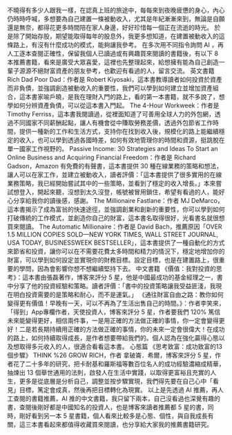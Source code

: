 不曉得有多少人跟我一樣，在認真上班的旅途中，每每來到夜晚疲憊的身心，內心仍時時呼喊，多想要為自己建置一條被動收入，尤其是年紀漸漸來到，無論是自願還是無奈，都得花更多時間陪在家人身邊，好好珍惜每一個正在流逝的時光。
於是除了開始存股，期望能取得每年的股息外，我更多想知道，在建置被動收入的這條路上，有沒有什麼成功的模式，能夠讓我參考。
在多次用不同指令詢問 AI ，再人工逐本查閱正確性，保留我個人已讀過或有興趣買來閱讀的書籍後，有以下 8 本推薦書籍，看來是廣受大眾喜愛，這裡也先整理起來，給想擁有能為自己創造一輩子源源不絕財富資產的朋友參考，也歡迎有看過的人，留言交流。
英文書籍
Rich Dad Poor Dad：作者是 Robert Kiyosaki，這本書教導讀者如何投資於資產而非負債，並強調創造被動收入的重要性，我們可以學到如何建立並增加資產組合，這本書家喻戶曉，是我在理財入門的路上，看的第一本書籍，就不多說了，想學如何分辨資產負債，可以從這本書入門起。
The 4-Hour Workweek：作者是 Timothy Ferriss，這本書我閱讀過，從裡面知道了可善用全球人力的外包網，透過不同國家不同薪酬起點，讓人有機會從中賺取勞務差價，透過外包節省工作時間，提供一種新的工作和生活方式，支持你在找到收入後，規模化的路上能繼續穩定的收入，也可以學到透過各國時差，如何有效地管理你的時間和資源，挺跳脫在單一國家工作視野的。
Passive Income: 30 Strategies and Ideas To Start an Online Business and Acquiring Financial Freedom：作者是 Richard Gadson，Amazon 有免費的有聲書，這本書提供 30 種在線業務的策略和想法，讓人可以在家工作，並建立被動收入，讀者評價：「這本書提供了很多實用的在線業務策略，我已經開始嘗試其中的一些策略，並看到了穩定的收入增長。」本來嘗試想登入，開起來聽，沒想到太久沒登，帳號被冒用鎖住，希望有看過的人，能好心分享給我你的讀後感，感謝。
The Millionaire Fastlane：作者 MJ DeMarco，這本書揭示了成為富翁的快速途徑，並強調創業和創新的重要性，你可以學到如何打破傳統的工作模式，並創造你自己的財富，這本書名取得很好，光看書名就很想買來閱讀。
The Automatic Millionaire：作者是 David Bach，推薦原因「OVER 1.5 MILLION COPIES SOLD—NEW YORK TIMES, WALL STREET JOURNAL, USA TODAY, BUSINESSWEEK BESTSELLER」，這本書提供了一種自動化的方式來節省和投資，讓你可以在不需要花費太多時間和精力的情況下，穩定地增加你的財富，可以學到如何設定並實現你的財務目標。設定目標，也是在建置路上，很重要的學問，因為會影響你想不想繼續堅持下去。
中文書籍
《價值：我對投資的思考》：這本書由張磊著作，博客來評分 5 星，他是中國最成功的基金經理之一，書中分享了他的投資經驗和策略。讀者評價：「書中的投資策略讓我受益匪淺，我現在明白投資需要的是策略和耐心，而不是運氣。」
《通往財富自由之路：教你如何變得更有價值！早晚有一天，可以不再為了生活出售自己的時間。》：作者李笑來，「得到」App專欄作者，天使投資人，博客來評分 5 星，作者要我們 120% 篤信未來能變得更好，相信兩件事，一是用正確的方法做正確的事情，你一定會變得更好！二是若長期持續用正確的方法做正確的事情，你的未來一定會很偉大！在成功的路上，如何持續取得成長，是作者想要帶給我們的。個人認為在強化贏得心態以及想取得多元收入的人，很適合看看這本書。
心態篇
《思考致富：成功致富的13個步驟》 THINK %26 GROW RICH，作者 拿破崙．希爾，博客來評分 5 星，作者花了二十多年的研究，把卡耐基和羅斯福等數百位名人的成功經驗濃縮成精華，抽煉出 13 個舉世通用的法則，啟發人在生活中實踐，以取得更富裕且充實的人生，更多是從底層是分析自己，調整並按步驟實現，我們得先要在自己心中「看見」目標，篤定會成真，然後再把目標轉化為現實。
以上是先透過 AI 推薦，再人工查閱的書籍推薦，AI 推的中文書籍，我只留下兩本，自己沒看過也深覺有趣的書，查閱後剛好都是中國知名的投資人，也是博客來讀者推薦都 5 星的書，同時，剛好看到另一本 5 星書籍，個人看來比較多是心態、個性，與自我成長有關，這三本書看起來都值得收藏買來閱讀，也分享給大家我的推薦書籍研究。